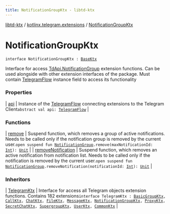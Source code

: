 ```yaml
---
title: NotificationGroupKtx - libtd-ktx
---
```


[libtd-ktx](../../index.html) / [kotlinx.telegram.extensions](../index.html) / [NotificationGroupKtx](./index.html)

# NotificationGroupKtx

`interface NotificationGroupKtx : `[`BaseKtx`](../-base-ktx/index.html)

Interface for access [TdApi.NotificationGroup](https://tdlibx.github.io/td/docs/org/drinkless/td/libcore/telegram/TdApi/NotificationGroup.html) extension functions. Can be used alongside with
other extension interfaces of the package. Must contain [TelegramFlow](../../kotlinx.telegram.core/-telegram-flow/index.html) instance field to access its
functionality

### Properties

| [api](api.html) | Instance of the [TelegramFlow](../../kotlinx.telegram.core/-telegram-flow/index.html) connecting extensions to the Telegram Client`abstract val api: `[`TelegramFlow`](../../kotlinx.telegram.core/-telegram-flow/index.html) |

### Functions

| [remove](remove.html) | Suspend function, which removes a group of active notifications. Needs to be called only if the notification group is removed by the current user.`open suspend fun `[`NotificationGroup`](https://tdlibx.github.io/td/docs/org/drinkless/td/libcore/telegram/TdApi/NotificationGroup.html)`.remove(maxNotificationId: `[`Int`](https://kotlinlang.org/api/latest/jvm/stdlib/kotlin/-int/index.html)`): `[`Unit`](https://kotlinlang.org/api/latest/jvm/stdlib/kotlin/-unit/index.html) |
| [removeNotification](remove-notification.html) | Suspend function, which removes an active notification from notification list. Needs to be called only if the notification is removed by the current user.`open suspend fun `[`NotificationGroup`](https://tdlibx.github.io/td/docs/org/drinkless/td/libcore/telegram/TdApi/NotificationGroup.html)`.removeNotification(notificationId: `[`Int`](https://kotlinlang.org/api/latest/jvm/stdlib/kotlin/-int/index.html)`): `[`Unit`](https://kotlinlang.org/api/latest/jvm/stdlib/kotlin/-unit/index.html) |

### Inheritors

| [TelegramKtx](../-telegram-ktx/index.html) | Interface for access all Telegram objects extension functions. Contains 182 extensions`interface TelegramKtx : `[`BasicGroupKtx`](../-basic-group-ktx/index.html)`, `[`CallKtx`](../-call-ktx/index.html)`, `[`ChatKtx`](../-chat-ktx/index.html)`, `[`FileKtx`](../-file-ktx/index.html)`, `[`MessageKtx`](../-message-ktx/index.html)`, `[`NotificationGroupKtx`](./index.html)`, `[`ProxyKtx`](../-proxy-ktx/index.html)`, `[`SecretChatKtx`](../-secret-chat-ktx/index.html)`, `[`SupergroupKtx`](../-supergroup-ktx/index.html)`, `[`UserKtx`](../-user-ktx/index.html)`, `[`CommonKtx`](../-common-ktx/index.html) |

